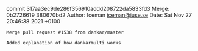commit 317aa3ec9de286f356910addd208722da5833fd3
Merge: 0b2726619 380670bd2
Author: Iceman <iceman@iuse.se>
Date:   Sat Nov 27 20:46:38 2021 +0100

    Merge pull request #1538 from dankar/master
    
    Added explanation of how dankarmulti works

